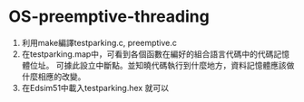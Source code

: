 # OS-preemptive-threading
1. 利用make編譯testparking.c, preemptive.c
2. 在testparking.map中，可看到各個函數在編好的組合語言代碼中的代碼記憶體位址。
    可據此設立中斷點。並知曉代碼執行到什麼地方，資料記憶體應該做什麼相應的改變。
3. 在Edsim51中載入testparking.hex 就可以
